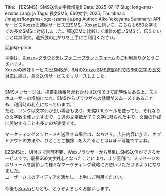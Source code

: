 Title: 【EZSMS】SMS送信文字数増量!!
Date: 2025-07-17
Slug: long-sms-ezsms
Lang: ja
Tags: 長文SMS; 660文字; 2025;
Thumbnail: /images/longsms-logo-ezsms-ja.png
Author: Aiko Yokoyama
Summary: APIサービスXoxzoの姉妹サービスEZSMS。Xoxzoに続いて、こちらも660文字までの長文SMSに対応しました。郵送DMに比較して単価の低いSMSで、伝えたいことは無限大。選択肢の広がりを上手にご利用ください。

![jpkp-price](/images/longsms-banner-ja.png)

平素は、[Xoxzo−クラウドテレフォニープラットフォーム](https://www.xoxzo.com/ja/)のご利用ありがとうございます。<br>
Xoxzoの姉妹サービス[EZSMS](https://www.ezsms.biz/ja/)が、6月の[Xoxzo SMS送信APIでの660文字の長文対応](https://blog.xoxzo.com/ja/2025/06/03/long-sms/)に続き、長文送信サービスをリリースしました。<br>
<br>

SMSメッセージは、携帯電話番号がわかれば送信できて即時性もある上、スマホユーザーの増加につれ、SMSからブラウザへの誘導がスムーズであることも、利用時の利点になっています。<br>
ただ、リンクは文字列が長い場合もあり、短縮URLツールを使っても、それなりの文字数を使いますので、１通の文字数が７０文字に限られた中で、文面の作成に苦労することも多いのが実情です。<br>
<br>
マーケティングメッセージを送信する場合は、なおさら。広告内容に加え、オプトアウトの方法や、ひとことご挨拶…を入れることはほぼ不可能ですよね。<br>
<br>
EZSMSは、UI付きで開発不要、Webブラウザーから簡単にSMS送信ができるサービスです。最長660文字対応となったことにより、より便利に、メッセージのボリュームを調節して様々なマーケティング戦略にお使いいただけるようになりました。
<br>
ユーザーさまのアイディアを活かし、上手にご利用ください。
<br>
<br>
今後も[Xoxzo](https://www.xoxzo.com/ja/)ともども、どうぞよろしくお願いします。

